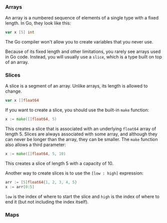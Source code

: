 ### Arrays
An array is a numbered sequence of elements of a single type with a fixed length. In Go, they look like this:  
```go
var x [5] int
```

The Go compiler won't allow you to create variables that you never use.  

Because of its fixed length and other limitations, you rarely see arrays used in Go code. Instead, you will usually use a `slice`, which is a type built on top of an array.

### Slices
A slice is a segment of an array. Unlike arrays, its length is allowed to change.  
```go
var x []float64
```

If you want to create a slice, you should use the built-in `make` function:  
```go
x := make([]float64, 5)
```
This creates a slice that is associated with an underlying `float64` array of length 5. Slices are always associated with some array, and although they can never be longer than the array, they can be smaller. The `make` function also allows a third parameter:  
```go
x := make([]float64, 5, 10)
```
This creates a slice of length 5 with a capacity of 10.  

Another way to create slices is to use the `[low : high]` expression:  
```go
arr := [5]float64{1, 2, 3, 4, 5}
x := arr[0:5]
```
`low` is the index of where to start the slice and `high` is the index of where to end it (but not including the index itself).

### Maps
